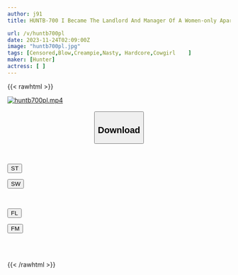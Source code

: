 ```yaml
---
author: j91
title: HUNTB-700 I Became The Landlord And Manager Of A Women-only Apartment! These Ladies Are Full Of Frustration And Are Always Aiming For My Dick And Before I Know It, They're Living A Life Of Creampied Sex.

url: /v/huntb700pl
date: 2023-11-24T02:09:00Z
image: "huntb700pl.jpg"
tags: [Censored,Blow,Creampie,Nasty, Hardcore,Cowgirl	 ]
maker: [Hunter]
actress: [ ]
---
```



{{< rawhtml >}}

<div class="video" data-videoid="GeZZoZxAbzI1jld">
    <a href="javascript:;">
        <img src="/v/huntb700pl/huntb700pl.jpg" width="WIDTH" height="HEIGHT" alt="huntb700pl.mp4" loading="lazy">
    </a>
</div>

<script type="text/javascript" src="https://j91.asia/asset/on-demand-st.js"></script>

<br>
  <link rel="stylesheet" href="https://j91.asia/asset/bs5.css">
  
  <center>
  <button class="btn btn-primary" type="button" data-bs-toggle="collapse" data-bs-target=".multi-collapse" aria-expanded="false" aria-controls="multiCollapseExample1 multiCollapseExample2"><h2>Download</h2></button></center>
</p>
<div class="row">
  <div class="col">
    <div class="collapse multi-collapse" id="multiCollapseExample1">
      <div class="card card-body">
	      	      <br>
<div class="buttons">  
<p><a href="https://streamtape.to/v/GeZZoZxAbzI1jld" target="_blank"><button class="btn-hover color-3"><i class="fa fa-download"></i> ST</button></a></p>
<p><a href="https://flaswish.com/72fb91qeyrto" target="_blank"><button class="btn-hover color-2"><i class="fa fa-download"></i> SW</button></a></p></div>
    </div>
  </div>
</div>
  <div class="col">
    <div class="collapse multi-collapse" id="multiCollapseExample2">
      <div class="card card-body">
	      <br>
<div class="buttons">
<p><a href="javascript:;" target="_blank"><button class="btn-hover color-9"><i class="fa fa-download"></i> FL</button></a></p>
<p><a href="javascript:;" target="_blank"><button class="btn-hover color-8"><i class="fa fa-download"></i> FM</button></a></p></div>
<br><br>
      </div>
    </div>
  </div>
</div>

{{< /rawhtml >}}
